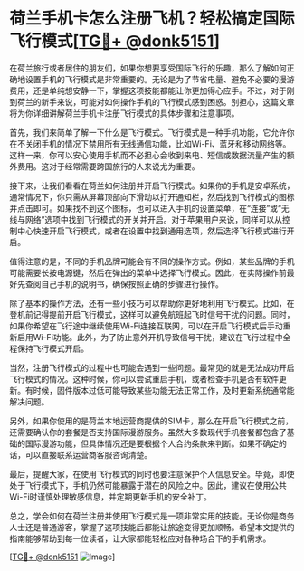 # 荷兰手机卡怎么注册飞机？轻松搞定国际飞行模式[[TG💪+ @donk5151](https://t.me/s/donk5151)]

在荷兰旅行或者居住的朋友们，如果你想要享受国际飞行的乐趣，那么了解如何正确地设置手机的飞行模式是非常重要的。无论是为了节省电量、避免不必要的漫游费用，还是单纯想安静一下，掌握这项技能都能让你更加得心应手。不过，对于刚到荷兰的新手来说，可能对如何操作手机的飞行模式感到困惑。别担心，这篇文章将为你详细讲解荷兰手机卡注册飞行模式的具体步骤和注意事项。

首先，我们来简单了解一下什么是飞行模式。飞行模式是一种手机功能，它允许你在不关闭手机的情况下禁用所有无线通信功能，比如Wi-Fi、蓝牙和移动网络等。这样一来，你可以安心使用手机而不必担心会收到来电、短信或数据流量产生的额外费用。这对于经常需要跨国旅行的人来说尤为重要。

接下来，让我们看看在荷兰如何注册并开启飞行模式。如果你的手机是安卓系统，通常情况下，你只需从屏幕顶部向下滑动以打开通知栏，然后找到飞行模式的图标并点击即可。如果找不到这个图标，也可以进入手机的设置菜单，在“连接”或“无线与网络”选项中找到飞行模式的开关并开启。对于苹果用户来说，同样可以从控制中心快速开启飞行模式，或者在设置中找到通用选项，然后选择飞行模式进行开启。

值得注意的是，不同的手机品牌可能会有不同的操作方式。例如，某些品牌的手机可能需要长按电源键，然后在弹出的菜单中选择飞行模式。因此，在实际操作前最好先查阅自己手机的说明书，确保按照正确的步骤进行操作。

除了基本的操作方法，还有一些小技巧可以帮助你更好地利用飞行模式。比如，在登机前记得提前开启飞行模式，这样可以避免航班起飞时信号干扰的问题。同时，如果你希望在飞行途中继续使用Wi-Fi连接互联网，可以在开启飞行模式后手动重新启用Wi-Fi功能。此外，为了防止意外开机导致信号干扰，建议在飞行过程中全程保持飞行模式开启。

当然，注册飞行模式的过程中也可能会遇到一些问题。最常见的就是无法成功开启飞行模式的情况。这种时候，你可以尝试重启手机，或者检查手机是否有软件更新。有时候，固件版本过低可能导致某些功能无法正常工作，及时更新系统通常能解决问题。

另外，如果你使用的是荷兰本地运营商提供的SIM卡，那么在开启飞行模式之前，还需要确认你的套餐是否支持国际漫游服务。虽然大多数现代手机套餐都包含了基础的国际漫游功能，但具体情况还是要根据个人合约条款来判断。如果不确定的话，可以直接联系运营商客服咨询清楚。

最后，提醒大家，在使用飞行模式的同时也要注意保护个人信息安全。毕竟，即使处于飞行模式下，手机仍然可能暴露于潜在的风险之中。因此，建议在使用公共Wi-Fi时谨慎处理敏感信息，并定期更新手机的安全补丁。

总之，学会如何在荷兰注册并使用飞行模式是一项非常实用的技能。无论你是商务人士还是普通游客，掌握了这项技能后都能让旅途变得更加顺畅。希望本文提供的指南能够帮助到每一位读者，让大家都能轻松应对各种场合下的手机需求。

[[TG💪+ @donk5151](https://t.me/s/donk5151) ![Image](https://i.postimg.cc/rwNCRYN7/Snipaste-2025-04-30-17-27-05.png)]
